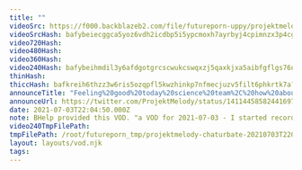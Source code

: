 ```yaml
---
title: ""
videoSrc: https://f000.backblazeb2.com/file/futureporn-uppy/projektmelody%202021-07-03%2018_54.mp4
videoSrcHash: bafybeiecggca5yoz6vdh2icdbp5i5ypcmoxh7ayrbyj4cpimnzx3p4cghu?filename=projektmelody-chaturbate-20210703T220450Z-source.mp4
video720Hash: 
video480Hash: 
video360Hash: 
video240Hash: bafybeihmdil3y6afdgotgrcscwukcswqxzj5qaxkjxa5aibfgflgs76u24?filename=projektmelody-chaturbate-20210703T220450Z-240p.mp4
thinHash: 
thiccHash: bafkreih6thzz3w6ris5ozqpfl5kwzhinkp7nfmecjuzv5filt6phkrtk7a?filename=20210703T220450Z-thicc.jpg
announceTitle: "Feeling%20good%20today%20science%20team%2C%20how%20about%20you%3F"
announceUrl: https://twitter.com/ProjektMelody/status/1411445858244169728
date: 2021-07-03T22:04:50.000Z
note: BHelp provided this VOD. "a VOD for 2021-07-03 - I started recording at 18:54 EDT; it's not the entire stream, but its a healthy portion of it"
video240TmpFilePath: 
tmpFilePath: /root/futureporn_tmp/projektmelody-chaturbate-20210703T220450Z.mp4
layout: layouts/vod.njk
tags:
---
```

